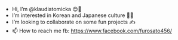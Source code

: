 - Hi, I’m @klaudiatomicka 😊🧚
- I’m interested in Korean and Japanese culture 🍣🥢
- I’m looking to collaborate on some fun projects ✍️
- 📫 How to reach me fb: https://www.facebook.com/furosato456/

